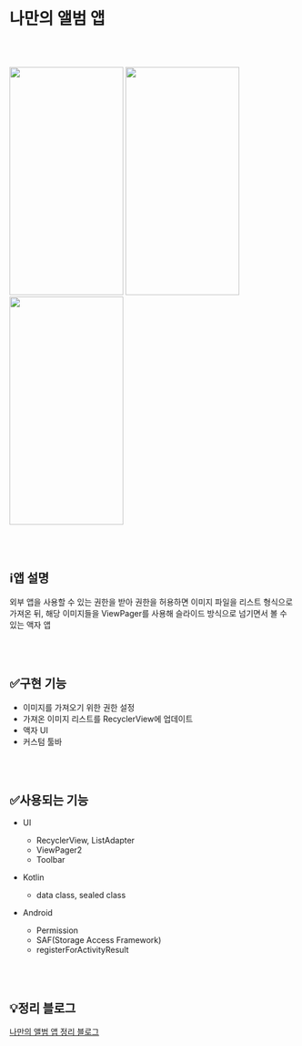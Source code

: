 # 나만의 앨범 앱

<br>
<br>

<img src="https://user-images.githubusercontent.com/91411447/220498848-f0eb85e4-0857-4b99-922a-a22b8745890c.jpg" width="200" height="400" /> <img src="https://user-images.githubusercontent.com/91411447/220498894-eeea9dde-ca0d-497b-8c0c-602ef36b33f7.jpg" width="200" height="400" />
<img src="https://user-images.githubusercontent.com/91411447/220498976-55d961da-fcdc-4ae7-b8a3-7559b77011b3.jpg" width="200" height="400" />

<br>
<br>

## ℹ️앱 설명

외부 앱을 사용할 수 있는 권한을 받아 권한을 허용하면 이미지 파일을 리스트 형식으로 가져온 뒤, 해당 이미지들을 ViewPager를 사용해 슬라이드 방식으로 넘기면서 볼 수 있는 액자 앱

<br><br>

## ✅구현 기능

* 이미지를 가져오기 위한 권한 설정
* 가져온 이미지 리스트를 RecyclerView에 업데이트
* 액자 UI
* 커스텀 툴바

<br><br>

## ✅사용되는 기능

* UI
  * RecyclerView, ListAdapter
  * ViewPager2
  * Toolbar

* Kotlin
  * data class, sealed class

* Android
  * Permission
  * SAF(Storage Access Framework)
  * registerForActivityResult
  
<br>
<br>

## 💡정리 블로그
[나만의 앨범 앱 정리 블로그](https://becomeproo.github.io/android/Android-Part1-%EB%82%98%EB%A7%8C%EC%9D%98-%EC%95%A1%EC%9E%90-%EC%95%B1/)
